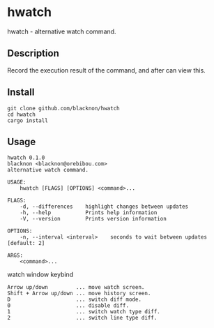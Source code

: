 hwatch
====

hwatch - alternative watch command.

## Description

Record the execution result of the command, and after can view this.

## Install

    git clone github.com/blacknon/hwatch
    cd hwatch
    cargo install 

## Usage

    hwatch 0.1.0
    blacknon <blacknon@orebibou.com>
    alternative watch command.

    USAGE:
        hwatch [FLAGS] [OPTIONS] <command>...

    FLAGS:
        -d, --differences    highlight changes between updates
        -h, --help           Prints help information
        -V, --version        Prints version information

    OPTIONS:
        -n, --interval <interval>    seconds to wait between updates [default: 2]

    ARGS:
        <command>...

watch window keybind

    Arrow up/down         ... move watch screen.
    Shift + Arrow up/down ... move history screen.
    D                     ... switch diff mode.
    0                     ... disable diff.
    1                     ... switch watch type diff.
    2                     ... switch line type diff.
